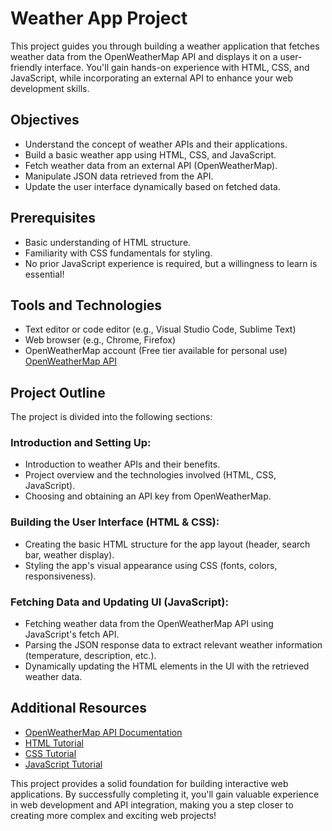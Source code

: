 # Weather App Project

This project guides you through building a weather application that fetches weather data from the OpenWeatherMap API and displays it on a user-friendly interface. You'll gain hands-on experience with HTML, CSS, and JavaScript, while incorporating an external API to enhance your web development skills.

## Objectives

- Understand the concept of weather APIs and their applications.
- Build a basic weather app using HTML, CSS, and JavaScript.
- Fetch weather data from an external API (OpenWeatherMap).
- Manipulate JSON data retrieved from the API.
- Update the user interface dynamically based on fetched data.

## Prerequisites

- Basic understanding of HTML structure.
- Familiarity with CSS fundamentals for styling.
- No prior JavaScript experience is required, but a willingness to learn is essential!

## Tools and Technologies

- Text editor or code editor (e.g., Visual Studio Code, Sublime Text)
- Web browser (e.g., Chrome, Firefox)
- OpenWeatherMap account (Free tier available for personal use) [OpenWeatherMap API](https://openweathermap.org/api)

## Project Outline

The project is divided into the following sections:

### Introduction and Setting Up:

- Introduction to weather APIs and their benefits.
- Project overview and the technologies involved (HTML, CSS, JavaScript).
- Choosing and obtaining an API key from OpenWeatherMap.

### Building the User Interface (HTML & CSS):

- Creating the basic HTML structure for the app layout (header, search bar, weather display).
- Styling the app's visual appearance using CSS (fonts, colors, responsiveness).

### Fetching Data and Updating UI (JavaScript):

- Fetching weather data from the OpenWeatherMap API using JavaScript's fetch API.
- Parsing the JSON response data to extract relevant weather information (temperature, description, etc.).
- Dynamically updating the HTML elements in the UI with the retrieved weather data.

## Additional Resources

- [OpenWeatherMap API Documentation](https://openweathermap.org/guide)
- [HTML Tutorial](https://www.w3schools.com/html/)
- [CSS Tutorial](https://www.w3schools.com/css/)
- [JavaScript Tutorial](https://developer.mozilla.org/en-US/docs/Web/JavaScript/Guide)

This project provides a solid foundation for building interactive web applications. By successfully completing it, you'll gain valuable experience in web development and API integration, making you a step closer to creating more complex and exciting web projects!